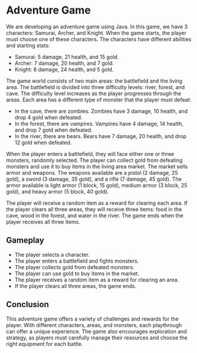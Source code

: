 # Adventure Game
We are developing an adventure game using Java. In this game, we have 3 characters: Samurai, Archer, and Knight. When the game starts, the player must choose one of these characters. The characters have different abilities and starting stats:

- Samurai: 5 damage, 21 health, and 15 gold.
- Archer: 7 damage, 20 health, and 7 gold.
- Knight: 8 damage, 24 health, and 5 gold.

The game world consists of two main areas: the battlefield and the living area. The battlefield is divided into three difficulty levels: river, forest, and cave. The difficulty level increases as the player progresses through the areas. Each area has a different type of monster that the player must defeat:

- In the cave, there are zombies. Zombies have 3 damage, 10 health, and drop 4 gold when defeated.
- In the forest, there are vampires. Vampires have 4 damage, 14 health, and drop 7 gold when defeated.
- In the river, there are bears. Bears have 7 damage, 20 health, and drop 12 gold when defeated.

When the player enters a battlefield, they will face either one or three monsters, randomly selected. The player can collect gold from defeating monsters and use it to buy items in the living area market. The market sells armor and weapons. The weapons available are a pistol (2 damage, 25 gold), a sword (3 damage, 35 gold), and a rifle (7 damage, 45 gold). The armor available is light armor (1 block, 15 gold), medium armor (3 block, 25 gold), and heavy armor (5 block, 40 gold).

The player will receive a random item as a reward for clearing each area. If the player clears all three areas, they will receive three items: food in the cave, wood in the forest, and water in the river. The game ends when the player receives all three items.

## Gameplay

- The player selects a character.
- The player enters a battlefield and fights monsters.
- The player collects gold from defeated monsters.
- The player can use gold to buy items in the market.
- The player receives a random item as a reward for clearing an area.
- If the player clears all three areas, the game ends.

## Conclusion
This adventure game offers a variety of challenges and rewards for the player. With different characters, areas, and monsters, each playthrough can offer a unique experience. The game also encourages exploration and strategy, as players must carefully manage their resources and choose the right equipment for each battle.
